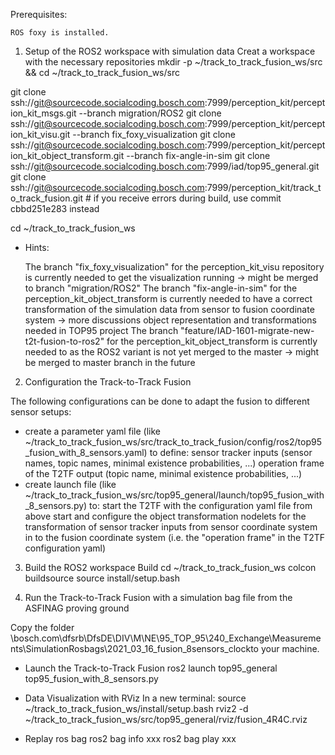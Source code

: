 
Prerequisites:

    ROS foxy is installed.

1. Setup of the ROS2 workspace with simulation data
Creat a workspace with the necessary repositories
mkdir -p ~/track_to_track_fusion_ws/src && cd ~/track_to_track_fusion_ws/src
 
git clone ssh://git@sourcecode.socialcoding.bosch.com:7999/perception_kit/perception_kit_msgs.git --branch migration/ROS2
git clone ssh://git@sourcecode.socialcoding.bosch.com:7999/perception_kit/perception_kit_visu.git --branch fix_foxy_visualization
git clone ssh://git@sourcecode.socialcoding.bosch.com:7999/perception_kit/perception_kit_object_transform.git --branch fix-angle-in-sim
git clone ssh://git@sourcecode.socialcoding.bosch.com:7999/iad/top95_general.git
git clone ssh://git@sourcecode.socialcoding.bosch.com:7999/perception_kit/track_to_track_fusion.git # if you receive errors during build, use commit cbbd251e283 instead
 
cd ~/track_to_track_fusion_ws

- Hints:

    The branch "fix_foxy_visualization" for the perception_kit_visu repository is currently needed to get the visualization running → might be merged to branch "migration/ROS2"
    The branch "fix-angle-in-sim" for the perception_kit_object_transform is currently needed to have a correct transformation of the simulation data from sensor to fusion coordinate system → more discussions object representation and transformations needed in TOP95 project
    The branch "feature/IAD-1601-migrate-new-t2t-fusion-to-ros2" for the perception_kit_object_transform is currently needed to as the ROS2 variant is not yet merged to the master → might be merged to master branch in the future

2. Configuration the Track-to-Track Fusion

The following configurations can be done to adapt the fusion to different sensor setups:

- create a parameter yaml file (like ~/track_to_track_fusion_ws/src/track_to_track_fusion/config/ros2/top95_fusion_with_8_sensors.yaml) to define:
    sensor tracker inputs (sensor names, topic names, minimal existence probabilities, ...)
    operation frame of the T2TF
    output (topic name, minimal existence probabilities, ...)
- create launch file (like ~/track_to_track_fusion_ws/src/top95_general/launch/top95_fusion_with_8_sensors.py) to:
    start the T2TF with the configuration yaml file from above
    start and configure the object transformation nodelets for the transformation of sensor tracker inputs from sensor coordinate system in to the fusion coordinate system (i.e. the "operation frame" in the T2TF configuration yaml)

3. Build the ROS2 workspace
Build
cd ~/track_to_track_fusion_ws
colcon buildsource
source install/setup.bash

4. Run the Track-to-Track Fusion with a simulation bag file from the ASFINAG proving ground

Copy the folder
\\bosch.com\dfsrb\DfsDE\DIV\M\NE\95_TOP_95\240_Exchange\Measurements\SimulationRosbags\2021_03_16_fusion_8sensors_clockto your machine.

- Launch the Track-to-Track Fusion
ros2 launch top95_general top95_fusion_with_8_sensors.py

- Data Visualization with RViz
In a new terminal:
source ~/track_to_track_fusion_ws/install/setup.bash
rviz2 -d ~/track_to_track_fusion_ws/src/top95_general/rviz/fusion_4R4C.rviz

- Replay ros bag
ros2 bag info xxx
ros2 bag play xxx